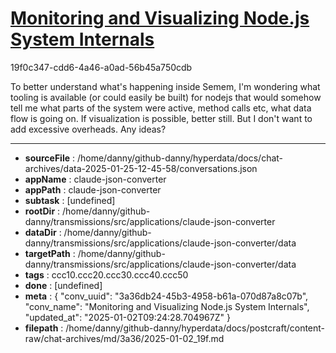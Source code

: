 # [Monitoring and Visualizing Node.js System Internals](https://claude.ai/chat/3a36db24-45b3-4958-b61a-070d87a8c07b)

19f0c347-cdd6-4a46-a0ad-56b45a750cdb

To better understand what's happening inside Semem, I'm wondering what tooling is available (or could easily be built) for nodejs that would somehow tell me what parts of the system were active, method calls etc, what data flow is going on. If visualization is possible, better still. But I don't want to add excessive overheads. Any ideas?

---

* **sourceFile** : /home/danny/github-danny/hyperdata/docs/chat-archives/data-2025-01-25-12-45-58/conversations.json
* **appName** : claude-json-converter
* **appPath** : claude-json-converter
* **subtask** : [undefined]
* **rootDir** : /home/danny/github-danny/transmissions/src/applications/claude-json-converter
* **dataDir** : /home/danny/github-danny/transmissions/src/applications/claude-json-converter/data
* **targetPath** : /home/danny/github-danny/transmissions/src/applications/claude-json-converter/data
* **tags** : ccc10.ccc20.ccc30.ccc40.ccc50
* **done** : [undefined]
* **meta** : {
  "conv_uuid": "3a36db24-45b3-4958-b61a-070d87a8c07b",
  "conv_name": "Monitoring and Visualizing Node.js System Internals",
  "updated_at": "2025-01-02T09:24:28.704967Z"
}
* **filepath** : /home/danny/github-danny/hyperdata/docs/postcraft/content-raw/chat-archives/md/3a36/2025-01-02_19f.md